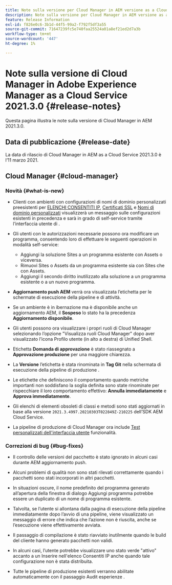 ```yaml
---
title: Note sulla versione per Cloud Manager in AEM versione as a Cloud Service 2021.3.0
description: Note sulla versione per Cloud Manager in AEM versione as a Cloud Service 2021.3.0
feature: Release Information
exl-id: f826e0c6-3b1d-44f5-99a2-f792f5df3a55
source-git-commit: 71647239fc5e740faa25524a01a8ef21ed2d7a3b
workflow-type: tm+mt
source-wordcount: '447'
ht-degree: 1%

---
```


# Note sulla versione di Cloud Manager in Adobe Experience Manager as a Cloud Service 2021.3.0 {#release-notes}

Questa pagina illustra le note sulla versione di Cloud Manager in AEM 2021.3.0.

## Data di pubblicazione {#release-date}

La data di rilascio di Cloud Manager in AEM as a Cloud Service 2021.3.0 è l’11 marzo 2021.

## Cloud Manager {#cloud-manager}

### Novità {#what-is-new}

* Clienti con ambienti con configurazioni di nomi di dominio personalizzati preesistenti per [ELENCHI CONSENTITI IP](/help/implementing/cloud-manager/ip-allow-lists/managing-ip-allow-lists.md#pre-existing-cdn), [Certificati SSL](/help/implementing/cloud-manager/managing-ssl-certifications/managing-certificates.md#pre-existing-cdn) e [Nomi di dominio personalizzati](/help/implementing/cloud-manager/custom-domain-names/check-domain-name-status.md#pre-existing-cdn) visualizzerà un messaggio sulle configurazioni esistenti in precedenza e sarà in grado di self-service tramite l’interfaccia utente di .

* Gli utenti con le autorizzazioni necessarie possono ora modificare un programma, consentendo loro di effettuare le seguenti operazioni in modalità self-service:
   * Aggiungi la soluzione Sites a un programma esistente con Assets o viceversa.
   * Rimuovi Sites o Assets da un programma esistente sia con Sites che con Assets.
   * Aggiungi il secondo diritto inutilizzato alla soluzione a un programma esistente o a un nuovo programma.

* **Aggiornamento push AEM** verrà ora visualizzata l’etichetta per le schermate di esecuzione della pipeline e di attività.

* Se un ambiente è in ibernazione ma è disponibile anche un aggiornamento AEM, il **Sospeso** lo stato ha la precedenza **Aggiornamento disponibile**.

* Gli utenti possono ora visualizzare i propri ruoli di Cloud Manager selezionando l’opzione &quot;Visualizza ruoli Cloud Manager&quot; dopo aver visualizzato l’icona Profilo utente (in alto a destra) di Unified Shell.

* Etichetta **Domanda di approvazione** è stato riassegnato a **Approvazione produzione** per una maggiore chiarezza.

* La **Versione** l’etichetta è stata rinominata in **Tag Git** nella schermata di esecuzione della pipeline di produzione .

* Le etichette che definiscono il comportamento quando metriche importanti non soddisfano la soglia definita sono state rinominate per rispecchiare il loro comportamento effettivo: **Annulla immediatamente** e **Approva immediatamente**.

* Gli elenchi di elementi obsoleti di classi e metodi sono stati aggiornati in base alla versione `2021.3.4997.20210303T022849Z-210225` dell’SDK AEM Cloud Service.

* La pipeline di produzione di Cloud Manager ora include [Test personalizzati dell&#39;interfaccia utente](/help/implementing/cloud-manager/functional-testing.md#custom-ui-testing) funzionalità.

### Correzioni di bug  {#bug-fixes}

* Il controllo delle versioni del pacchetto è stato ignorato in alcuni casi durante AEM aggiornamento push.

* Alcuni problemi di qualità non sono stati rilevati correttamente quando i pacchetti sono stati incorporati in altri pacchetti.

* In situazioni oscure, il nome predefinito del programma generato all’apertura della finestra di dialogo Aggiungi programma potrebbe essere un duplicato di un nome di programma esistente.

* Talvolta, se l’utente si allontana dalla pagina di esecuzione della pipeline immediatamente dopo l’avvio di una pipeline, viene visualizzato un messaggio di errore che indica che l’azione non è riuscita, anche se l’esecuzione viene effettivamente avviata.

* Il passaggio di compilazione è stato riavviato inutilmente quando le build del cliente hanno generato pacchetti non validi.

* In alcuni casi, l’utente potrebbe visualizzare uno stato verde &quot;attivo&quot; accanto a un Inserire nell&#39;elenco Consentiti IP anche quando tale configurazione non è stata distribuita.

* Tutte le pipeline di produzione esistenti verranno abilitate automaticamente con il passaggio Audit esperienze .
